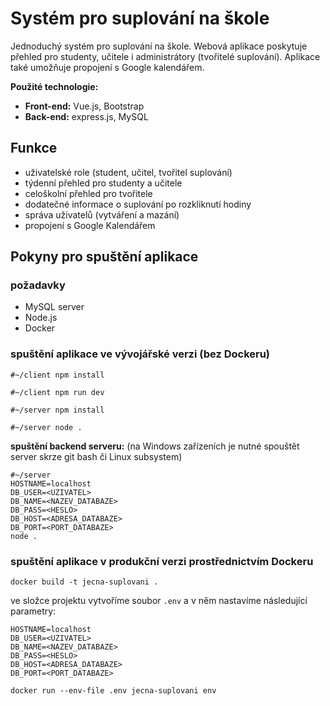 # Systém pro suplování na škole

Jednoduchý systém pro suplování na škole. Webová aplikace poskytuje přehled pro studenty, učitele i administrátory (tvořitelé suplování). Aplikace také umožňuje propojení s Google kalendářem.

**Použité technologie:**
- **Front-end:** Vue.js, Bootstrap
- **Back-end:** express.js, MySQL

## Funkce
- uživatelské role (student, učitel, tvořitel suplování)
- týdenní přehled pro studenty a učitele
- celoškolní přehled pro tvořitele
- dodatečné informace o suplování po rozkliknutí hodiny
- správa uživatelů (vytváření a mazání)
- propojení s Google Kalendářem 

## Pokyny pro spuštění aplikace 
### požadavky 
- MySQL server 
- Node.js 
- Docker

### spuštění aplikace ve vývojářské verzi (bez Dockeru)

```#~/client npm install``` 

```#~/client npm run dev```

```#~/server npm install```

```#~/server node .```

**spuštění backend serveru:** 
(na Windows zařízeních je nutné spouštět server skrze git bash či Linux subsystem)

```
#~/server
HOSTNAME=localhost
DB_USER=<UZIVATEL>
DB_NAME=<NAZEV_DATABAZE>
DB_PASS=<HESLO>
DB_HOST=<ADRESA_DATABAZE>
DB_PORT=<PORT_DATABAZE>
node .
```

### spuštění aplikace v produkční verzi prostřednictvím Dockeru 

```docker build -t jecna-suplovani .```

ve složce projektu vytvoříme soubor ```.env``` a v něm nastavíme následující parametry:

```
HOSTNAME=localhost
DB_USER=<UZIVATEL>
DB_NAME=<NAZEV_DATABAZE>
DB_PASS=<HESLO>
DB_HOST=<ADRESA_DATABAZE>
DB_PORT=<PORT_DATABAZE>
```

```docker run --env-file .env jecna-suplovani env```
